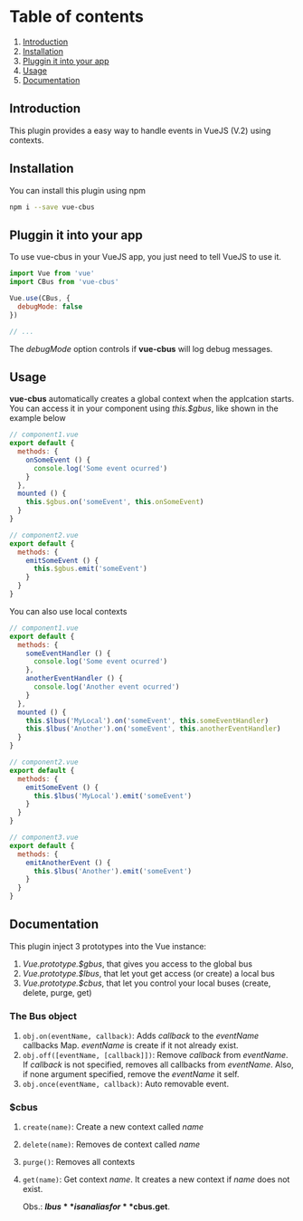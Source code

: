 # Table of contents
1. [Introduction](#intro)
2. [Installation](#install)
3. [Pluggin it into your app](#plugin)
4. [Usage](#usage)
5. [Documentation](#doc)

## <a name="intro">Introduction</a>
This plugin provides a easy way to handle events in VueJS (V.2) using contexts.  

## Installation <a name="install"></a>
You can install this plugin using npm
```sh
npm i --save vue-cbus
```

## <a name="plugin">Pluggin it into your app</a>
To use vue-cbus in your VueJS app, you just need to tell VueJS to use it.
```js
import Vue from 'vue'
import CBus from 'vue-cbus'

Vue.use(CBus, {
  debugMode: false
})

// ...
```
The *debugMode* option controls if **vue-cbus** will log debug messages.

## <a name="usage">Usage</a>
**vue-cbus** automatically creates a global context when the applcation starts.
You can access it in your component using *this.$gbus*, like shown in the example
below

```js
// component1.vue
export default {
  methods: {
    onSomeEvent () {
      console.log('Some event ocurred')
    }
  },
  mounted () {
    this.$gbus.on('someEvent', this.onSomeEvent)
  }
}

// component2.vue
export default {
  methods: {
    emitSomeEvent () {
      this.$gbus.emit('someEvent')
    }
  }
}
```

You can also use local contexts

```js
// component1.vue
export default {
  methods: {
    someEventHandler () {
      console.log('Some event ocurred')
    },
    anotherEventHandler () {
      console.log('Another event ocurred')
    }
  },
  mounted () {
    this.$lbus('MyLocal').on('someEvent', this.someEventHandler)
    this.$lbus('Another').on('someEvent', this.anotherEventHandler)
  }
}

// component2.vue
export default {
  methods: {
    emitSomeEvent () {
      this.$lbus('MyLocal').emit('someEvent')
    }
  }
}

// component3.vue
export default {
  methods: {
    emitAnotherEvent () {
      this.$lbus('Another').emit('someEvent')
    }
  }
}
```

## <a name="doc">Documentation</a>

This plugin inject 3 prototypes into the Vue instance:
1. *Vue.prototype.$gbus*, that gives you access to the global bus
2. *Vue.prototype.$lbus*, that let yout get access (or create) a local bus
3. *Vue.prototype.$cbus*, that let you control your local buses (create, delete, purge, get)

### The Bus object
1. `obj.on(eventName, callback)`:
    Adds *callback* to the *eventName* callbacks Map. *eventName* is create if it not already exist.
2. `obj.off([eventName, [callback]])`:
    Remove *callback* from *eventName*. If *callback* is not specified, removes all callbacks from *eventName*. Also,
    if none argument specified, remove the *eventName* it self.
3. `obj.once(eventName, callback)`:
    Auto removable event.
 
### $cbus
1. `create(name)`:
    Create a new context called *name*
2. `delete(name)`:
    Removes de context called *name*
3. `purge()`:
    Removes all contexts
4. `get(name)`:
    Get context *name*. It creates a new context if *name* does not exist.
    
    Obs.: **$lbus** is an alias for **$cbus.get**.



